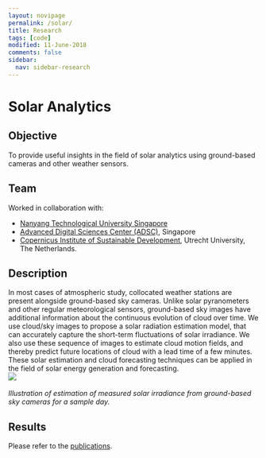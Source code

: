 ```yaml
---
layout: novipage
permalink: /solar/
title: Research
tags: [code]
modified: 11-June-2018
comments: false
sidebar:
  nav: sidebar-research
---
```


# Solar Analytics

## Objective 
To provide useful insights in the field of solar analytics using ground-based cameras and other weather sensors. 

## Team
Worked in collaboration with:
- [Nanyang Technological University Singapore](http://www.ntu.edu.sg/home/eyhlee/)
- [Advanced Digital Sciences Center (ADSC)](http://vintage.winklerbros.net/index.html), Singapore
- [Copernicus Institute of Sustainable Development](https://www.uu.nl/en/research/copernicus-institute-of-sustainable-development), Utrecht University, The Netherlands. 

## Description 
In most cases of atmospheric study, collocated weather stations are present alongside ground-based sky cameras. Unlike solar pyranometers and other regular meteorological sensors, ground-based sky images have additional information about the continuous evolution of cloud over time. We use cloud/sky images to propose a solar radiation estimation model, that can accurately capture the short-term fluctuations of solar irradiance. We also use these sequence of images to estimate cloud motion fields, and thereby predict future locations of cloud with a lead time of a few minutes. These solar estimation and cloud forecasting techniques can be applied in the field of solar energy generation and forecasting.   
<img src="{{ site.baseurl }}/images/4-solar.png">   
<br />
*Illustration of estimation of measured solar irradiance from ground-based sky cameras for a sample day.*   

## Results   

Please refer to the [publications](https://soumyabrata.github.io/publications/).  